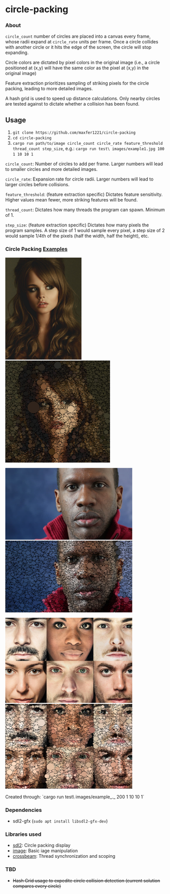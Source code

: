 # circle-packing 

### About
`circle_count` number of circles are placed into a canvas every frame, whose radii expand at `circle_rate` units per frame. Once a circle collides with another circle or it hits the edge of the screen, the circle will stop expanding.

Circle colors are dictated by pixel colors in the original image (i.e., a circle positioned at (x,y) will have the same color as the pixel at (x,y) in the original image)

Feature extraction prioritizes sampling of striking pixels for the circle packing, leading to more detailed images.

A hash grid is used to speed up distance calculations. Only nearby circles are tested against to dictate whether a collision has been found.

## Usage
1. `git clone https://github.com/maxfer1221/circle-packing`
2. `cd circle-packing`
3. `cargo run path/to/image circle_count circle_rate feature_threshold thread_count step_size`, e.g.: `cargo run test\ images/example1.jpg 100 1 10 10 1`

`circle_count`: Number of circles to add per frame. Larger numbers will lead to smaller circles and more detailed images.

`circle_rate`: Expansion rate for circle radii. Larger numbers will lead to larger circles before collisions.

`feature_threshold`: (feature extraction specific) Dictates feature sensitivity. Higher values mean fewer, more striking features will be found.

`thread_count`: Dictates how many threads the program can spawn. Minimum of 1.

`step_size`: (feature extraction specific) Dictates how many pixels the program samples. A step size of 1 would sample every pixel, a step size of 2 would sample 1/4th of the pixels (half the width, half the height), etc.

### Circle Packing [Examples](https://github.com/maxfer1221/circle-packing/tree/main/out)
<p float="left">
 <img display="inline" src="https://github.com/maxfer1221/circle-packing/blob/main/test%20images/example1.jpg?raw=true" alt="example_1" height="320">
 <img src="https://github.com/maxfer1221/circle-packing/blob/main/out/example1.png?raw=true" alt="example_1_out" height="320">
</p>
<p float="left">
 <img display="inline" src="https://github.com/maxfer1221/circle-packing/blob/main/test%20images/example2.jpeg?raw=true" alt="example_2" width="400">
 <img src="https://github.com/maxfer1221/circle-packing/blob/main/out/example2.png?raw=true" alt="example_2_out" width="400">
</p>
<p float="left">
 <img display="inline" src="https://github.com/maxfer1221/circle-packing/blob/main/test%20images/example3.jpg?raw=true" alt="example_3" width="400">
 <img src="https://github.com/maxfer1221/circle-packing/blob/main/out/example3.png?raw=true" alt="example_3_out" width="400">
</p>
Created through: `cargo run test\ images/example_._ 200 1 10 10 1`

### Dependencies
 - sdl2-gfx (`sudo apt install libsdl2-gfx-dev`)

### Libraries used
 - [sdl2](https://crates.io/crates/sdl2): Circle packing display
 - [image](https://crates.io/crates/image): Basic iage manipulation
 - [crossbeam](https://crates.io/crates/crossbeam): Thread synchronization and scoping

### TBD
 - ~~Hash Grid usage to expedite circle collision detection (current solution compares every circle)~~
